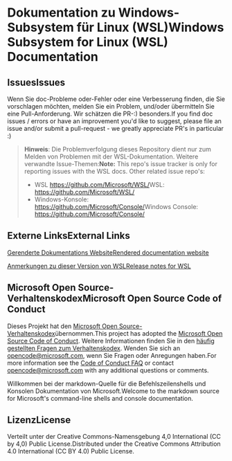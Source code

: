 # <a name="windows-subsystem-for-linux-wsl-documentation"></a><span data-ttu-id="28c12-101">Dokumentation zu Windows-Subsystem für Linux (WSL)</span><span class="sxs-lookup"><span data-stu-id="28c12-101">Windows Subsystem for Linux (WSL) Documentation</span></span>

## <a name="issues"></a><span data-ttu-id="28c12-102">Issues</span><span class="sxs-lookup"><span data-stu-id="28c12-102">Issues</span></span>
<span data-ttu-id="28c12-103">Wenn Sie doc-Probleme oder-Fehler oder eine Verbesserung finden, die Sie vorschlagen möchten, melden Sie ein Problem, und/oder übermitteln Sie eine Pull-Anforderung. Wir schätzen die PR-:) besonders.</span><span class="sxs-lookup"><span data-stu-id="28c12-103">If you find doc issues / errors or have an improvement you'd like to suggest, please file an issue and/or submit a pull-request - we greatly appreciate PR's in particular :)</span></span>

> <span data-ttu-id="28c12-104">**Hinweis**: Die Problemverfolgung dieses Repository dient nur zum Melden von Problemen mit der WSL-Dokumentation. Weitere verwandte Issue-Themen:</span><span class="sxs-lookup"><span data-stu-id="28c12-104">**Note:** This repo's issue tracker is only for reporting issues with the WSL docs. Other related issue repo's:</span></span>
> * <span data-ttu-id="28c12-105">WSL https://github.com/Microsoft/WSL/</span><span class="sxs-lookup"><span data-stu-id="28c12-105">WSL: https://github.com/Microsoft/WSL/</span></span>
> * <span data-ttu-id="28c12-106">Windows-Konsole: https://github.com/Microsoft/Console/</span><span class="sxs-lookup"><span data-stu-id="28c12-106">Windows Console: https://github.com/Microsoft/Console/</span></span>

## <a name="external-links"></a><span data-ttu-id="28c12-107">Externe Links</span><span class="sxs-lookup"><span data-stu-id="28c12-107">External Links</span></span>

[<span data-ttu-id="28c12-108">Gerenderte Dokumentations Website</span><span class="sxs-lookup"><span data-stu-id="28c12-108">Rendered documentation website</span></span>](https://docs.microsoft.com/windows/wsl/) 

[<span data-ttu-id="28c12-109">Anmerkungen zu dieser Version von WSL</span><span class="sxs-lookup"><span data-stu-id="28c12-109">Release notes for WSL</span></span>](https://docs.microsoft.com/en-us/windows/wsl/release-notes)

## <a name="microsoft-open-source-code-of-conduct"></a><span data-ttu-id="28c12-110">Microsoft Open Source-Verhaltenskodex</span><span class="sxs-lookup"><span data-stu-id="28c12-110">Microsoft Open Source Code of Conduct</span></span>

<span data-ttu-id="28c12-111">Dieses Projekt hat den [Microsoft Open Source-Verhaltenskodex](https://opensource.microsoft.com/codeofconduct/)übernommen.</span><span class="sxs-lookup"><span data-stu-id="28c12-111">This project has adopted the [Microsoft Open Source Code of Conduct](https://opensource.microsoft.com/codeofconduct/).</span></span>
<span data-ttu-id="28c12-112">Weitere Informationen finden Sie in den [häufig gestellten Fragen zum Verhaltenskodex](https://opensource.microsoft.com/codeofconduct/faq/). Wenden Sie sich an [opencode@microsoft.com](mailto:opencode@microsoft.com), wenn Sie Fragen oder Anregungen haben.</span><span class="sxs-lookup"><span data-stu-id="28c12-112">For more information see the [Code of Conduct FAQ](https://opensource.microsoft.com/codeofconduct/faq/) or contact [opencode@microsoft.com](mailto:opencode@microsoft.com) with any additional questions or comments.</span></span>

<span data-ttu-id="28c12-113">Willkommen bei der markdown-Quelle für die Befehlszeilenshells und Konsolen Dokumentation von Microsoft.</span><span class="sxs-lookup"><span data-stu-id="28c12-113">Welcome to the markdown source for Microsoft's command-line shells and console documentation.</span></span>

## <a name="license"></a><span data-ttu-id="28c12-114">Lizenz</span><span class="sxs-lookup"><span data-stu-id="28c12-114">License</span></span>
<span data-ttu-id="28c12-115">Verteilt unter der Creative Commons-Namensgebung 4,0 International (CC by 4,0) Public License.</span><span class="sxs-lookup"><span data-stu-id="28c12-115">Distributed under the Creative Commons Attribution 4.0 International (CC BY 4.0) Public License.</span></span>
